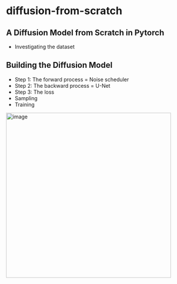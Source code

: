 # diffusion-from-scratch


## A Diffusion Model from Scratch in Pytorch
- Investigating the dataset
## Building the Diffusion Model
- Step 1: The forward process = Noise scheduler
- Step 2: The backward process = U-Net
- Step 3: The loss
- Sampling
- Training

<img width="448" alt="image" src="https://user-images.githubusercontent.com/106899647/219923281-c79bd9ee-85f1-4dce-ac99-32fa404b285e.png">
